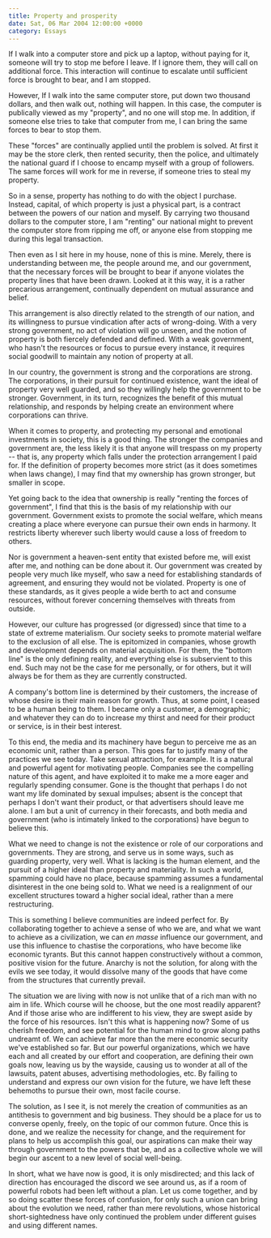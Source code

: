 ```yaml
---
title: Property and prosperity
date: Sat, 06 Mar 2004 12:00:00 +0000
category: Essays
---
```


If I walk into a computer store and pick up a laptop, without paying for
it, someone will try to stop me before I leave.  If I ignore them, they
will call on additional force.  This interaction will continue to
escalate until sufficient force is brought to bear, and I am stopped.

However, If I walk into the same computer store, put down two thousand
dollars, and then walk out, nothing will happen.  In this case, the
computer is publically viewed as my "property", and no one will stop me.
In addition, if someone else tries to take that computer from me, I can
bring the same forces to bear to stop them.

These "forces" are continually applied until the problem is solved.  At
first it may be the store clerk, then rented security, then the police,
and ultimately the national guard if I choose to encamp myself with a
group of followers.  The same forces will work for me in reverse, if
someone tries to steal my property.

So in a sense, property has nothing to do with the object I purchase.
Instead, capital, of which property is just a physical part, is a
contract between the powers of our nation and myself.  By carrying two
thousand dollars to the computer store, I am "renting" our national
might to prevent the computer store from ripping me off, or anyone else
from stopping me during this legal transaction.

Then even as I sit here in my house, none of this is mine.  Merely,
there is understanding between me, the people around me, and our
government, that the necessary forces will be brought to bear if anyone
violates the property lines that have been drawn.  Looked at it this
way, it is a rather precarious arrangement, continually dependent on
mutual assurance and belief.

This arrangement is also directly related to the strength of our nation,
and its willingness to pursue vindication after acts of wrong-doing.
With a very strong government, no act of violation will go unseen, and
the notion of property is both fiercely defended and defined.  With a
weak government, who hasn't the resources or focus to pursue every
instance, it requires social goodwill to maintain any notion of property
at all.

In our country, the government is strong and the corporations are
strong.  The corporations, in their pursuit for continued existence,
want the ideal of property very well guarded, and so they willingly help
the government to be stronger.  Government, in its turn, recognizes the
benefit of this mutual relationship, and responds by helping create an
environment where corporations can thrive.

When it comes to property, and protecting my personal and emotional
investments in society, this is a good thing.  The stronger the
companies and government are, the less likely it is that anyone will
trespass on my property -- that is, any property which falls under the
protection arrangement I paid for.  If the definition of property
becomes more strict (as it does sometimes when laws change), I may find
that my ownership has grown stronger, but smaller in scope.

Yet going back to the idea that ownership is really "renting the forces
of government", I find that this is the basis of my relationship with
our government.  Government exists to promote the social welfare, which
means creating a place where everyone can pursue their own ends in
harmony.  It restricts liberty wherever such liberty would cause a loss
of freedom to others.

Nor is government a heaven-sent entity that existed before me, will
exist after me, and nothing can be done about it.  Our government was
created by people very much like myself, who saw a need for establishing
standards of agreement, and ensuring they would not be violated.
Property is one of these standards, as it gives people a wide berth to
act and consume resources, without forever concerning themselves with
threats from outside.

However, our culture has progressed (or digressed) since that time to a
state of extreme materialism.  Our society seeks to promote material
welfare to the exclusion of all else.  The is epitomized in companies,
whose growth and development depends on material acquisition.  For them,
the "bottom line" is the only defining reality, and everything else is
subservient to this end.  Such may not be the case for me personally, or
for others, but it will always be for them as they are currently
constructed.

A company's bottom line is determined by their customers, the increase
of whose desire is their main reason for growth.  Thus, at some point, I
ceased to be a human being to them.  I became only a customer, a
demographic; and whatever they can do to increase my thirst and need for
their product or service, is in their best interest.

To this end, the media and its machinery have begun to perceive me as an
economic unit, rather than a person.  This goes far to justify many of
the practices we see today.  Take sexual attraction, for example.  It is
a natural and powerful agent for motivating people.  Companies see the
compelling nature of this agent, and have exploited it to make me a more
eager and regularly spending consumer.  Gone is the thought that perhaps
I do not want my life dominated by sexual impulses; absent is the
concept that perhaps I don't want their product, or that advertisers
should leave me alone.  I am but a unit of currency in their forecasts,
and both media and government (who is intimately linked to the
corporations) have begun to believe this.

What we need to change is not the existence or role of our corporations
and governments.  They are strong, and serve us in some ways, such as
guarding property, very well.  What is lacking is the human element, and
the pursuit of a higher ideal than property and materiality.  In such a
world, spamming could have no place, because spamming assumes a
fundamental disinterest in the one being sold to.  What we need is a
realignment of our excellent structures toward a higher social ideal,
rather than a mere restructuring.

This is something I believe communities are indeed perfect for.  By
collaborating together to achieve a sense of who we are, and what we
want to achieve as a civilization, we can *en masse* influence our
government, and use this influence to chastise the corporations, who
have become like economic tyrants.  But this cannot happen
constructively without a common, positive vision for the future.
Anarchy is not the solution, for along with the evils we see today, it
would dissolve many of the goods that have come from the structures that
currently prevail.

The situation we are living with now is not unlike that of a rich man
with no aim in life.  Which course will he choose, but the one most
readily apparent?  And if those arise who are indifferent to his view,
they are swept aside by the force of his resources.  Isn't this what is
happening now?  Some of us cherish freedom, and see potential for the
human mind to grow along paths undreamt of.  We can achieve far more
than the mere economic security we've established so far.  But our
powerful organizations, which we have each and all created by our effort
and cooperation, are defining their own goals now, leaving us by the
wayside, causing us to wonder at all of the lawsuits, patent abuses,
advertising methodologies, etc.  By failing to understand and express
our own vision for the future, we have left these behemoths to pursue
their own, most facile course.

The solution, as I see it, is not merely the creation of communities as
an antithesis to government and big business.  They should be a place
for us to converse openly, freely, on the topic of our common future.
Once this is done, and we realize the necessity for change, and the
requirement for plans to help us accomplish this goal, our aspirations
can make their way through government to the powers that be, and as a
collective whole we will begin our ascent to a new level of social
well-being.

In short, what we have now is good, it is only misdirected; and this
lack of direction has encouraged the discord we see around us, as if a
room of powerful robots had been left without a plan.  Let us come
together, and by so doing scatter these forces of confusion, for only
such a union can bring about the evolution we need, rather than mere
revolutions, whose historical short-sightedness have only continued the
problem under different guises and using different names.


